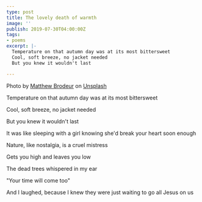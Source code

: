 ```yaml
---
type: post
title: The lovely death of warmth
image: ''
publish: 2019-07-30T04:00:00Z
tags:
- poems
excerpt: |-
  Temperature on that autumn day was at its most bittersweet
  Cool, soft breeze, no jacket needed
  But you knew it wouldn't last

---
```

Photo by [Matthew Brodeur](https://unsplash.com/@mrbrodeur?utm_source=unsplash&utm_medium=referral&utm_content=creditCopyText) on [Unsplash](https://unsplash.com/?utm_source=unsplash&utm_medium=referral&utm_content=creditCopyText)

Temperature on that autumn day was at its most bittersweet

Cool, soft breeze, no jacket needed

But you knew it wouldn't last

It was like sleeping with a girl knowing she'd break your heart soon enough

Nature, like nostalgia, is a cruel mistress

Gets you high and leaves you low

The dead trees whispered in my ear

"Your time will come too"

And I laughed, because I knew they were just waiting to go all Jesus on us